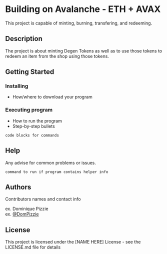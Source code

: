 # Building on Avalanche - ETH + AVAX
This project is capable of minting, burning, transfering, and redeeming.

## Description
The project is about minting Degen Tokens as well as to use those tokens to redeem an item from the shop using those tokens.

## Getting Started

### Installing
* How/where to download your program

### Executing program

* How to run the program
* Step-by-step bullets
```
code blocks for commands
```

## Help

Any advise for common problems or issues.
```
command to run if program contains helper info
```

## Authors

Contributors names and contact info

ex. Dominique Pizzie  
ex. [@DomPizzie](https://twitter.com/dompizzie)


## License

This project is licensed under the [NAME HERE] License - see the LICENSE.md file for details
